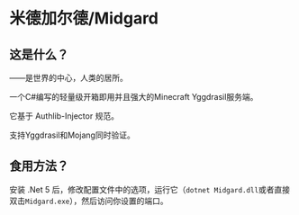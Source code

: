 # 米德加尔德/Midgard
## 这是什么？

——是世界的中心，人类的居所。

一个C#编写的轻量级开箱即用并且强大的Minecraft Yggdrasil服务端。

它基于 Authlib-Injector 规范。

支持Yggdrasil和Mojang同时验证。

## 食用方法？

安装 .Net 5 后，修改配置文件中的选项，运行它（`dotnet Midgard.dll`或者直接双击`Midgard.exe`），然后访问你设置的端口。

